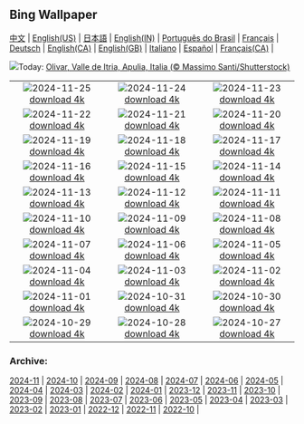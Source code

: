 ## Bing Wallpaper
[中文](README.md) |                     [English(US)](en-US.md) |                     [日本語](ja-JP.md) |                     [English(IN)](en-IN.md) |                     [Português do Brasil](pt-BR.md) |                     [Français](fr-FR.md) |                     [Deutsch](de-DE.md) |                     [English(CA)](en-CA.md) |                     [English(GB)](en-GB.md) |                     [Italiano](it-IT.md) |                     [Español](es-ES.md) |                     [Français(CA)](fr-CA.md) |                    

![](https://www.bing.com/th?id=OHR.TrulliGrove_ES-ES3236734802_UHD.jpg&w=1000)Today: [Olivar, Valle de Itria, Apulia, Italia (© Massimo Santi/Shutterstock)](https://www.bing.com/th?id=OHR.TrulliGrove_ES-ES3236734802_UHD.jpg)

|      |      |      |
| :----: | :----: | :----: |
|![](https://www.bing.com/th?id=OHR.AmboseliGiraffes_ES-ES5878697343_UHD.jpg&pid=hp&w=384&h=216&rs=1&c=4)2024-11-25 [download 4k](https://www.bing.com/th?id=OHR.AmboseliGiraffes_ES-ES5878697343_UHD.jpg)|![](https://www.bing.com/th?id=OHR.DavisCupFinalsMalaga_ES-ES2847450969_UHD.jpg&pid=hp&w=384&h=216&rs=1&c=4)2024-11-24 [download 4k](https://www.bing.com/th?id=OHR.DavisCupFinalsMalaga_ES-ES2847450969_UHD.jpg)|![](https://www.bing.com/th?id=OHR.FibonacciAloe_ES-ES2796098950_UHD.jpg&pid=hp&w=384&h=216&rs=1&c=4)2024-11-23 [download 4k](https://www.bing.com/th?id=OHR.FibonacciAloe_ES-ES2796098950_UHD.jpg)|
|![](https://www.bing.com/th?id=OHR.ZafraCastle_ES-ES2585214053_UHD.jpg&pid=hp&w=384&h=216&rs=1&c=4)2024-11-22 [download 4k](https://www.bing.com/th?id=OHR.ZafraCastle_ES-ES2585214053_UHD.jpg)|![](https://www.bing.com/th?id=OHR.LionCubs_ES-ES2358814300_UHD.jpg&pid=hp&w=384&h=216&rs=1&c=4)2024-11-21 [download 4k](https://www.bing.com/th?id=OHR.LionCubs_ES-ES2358814300_UHD.jpg)|![](https://www.bing.com/th?id=OHR.BeyondSaype_ES-ES2146271758_UHD.jpg&pid=hp&w=384&h=216&rs=1&c=4)2024-11-20 [download 4k](https://www.bing.com/th?id=OHR.BeyondSaype_ES-ES2146271758_UHD.jpg)|
|![](https://www.bing.com/th?id=OHR.TasmansArch_ES-ES1772649926_UHD.jpg&pid=hp&w=384&h=216&rs=1&c=4)2024-11-19 [download 4k](https://www.bing.com/th?id=OHR.TasmansArch_ES-ES1772649926_UHD.jpg)|![](https://www.bing.com/th?id=OHR.PorthcawlLighthouse_ES-ES1528982827_UHD.jpg&pid=hp&w=384&h=216&rs=1&c=4)2024-11-18 [download 4k](https://www.bing.com/th?id=OHR.PorthcawlLighthouse_ES-ES1528982827_UHD.jpg)|![](https://www.bing.com/th?id=OHR.RedStag_ES-ES1306068439_UHD.jpg&pid=hp&w=384&h=216&rs=1&c=4)2024-11-17 [download 4k](https://www.bing.com/th?id=OHR.RedStag_ES-ES1306068439_UHD.jpg)|
|![](https://www.bing.com/th?id=OHR.FlamencoDay2024_ES-ES0805815742_UHD.jpg&pid=hp&w=384&h=216&rs=1&c=4)2024-11-16 [download 4k](https://www.bing.com/th?id=OHR.FlamencoDay2024_ES-ES0805815742_UHD.jpg)|![](https://www.bing.com/th?id=OHR.YiPengLanterns_ES-ES0717973586_UHD.jpg&pid=hp&w=384&h=216&rs=1&c=4)2024-11-15 [download 4k](https://www.bing.com/th?id=OHR.YiPengLanterns_ES-ES0717973586_UHD.jpg)|![](https://www.bing.com/th?id=OHR.ManarolaItaly_ES-ES4041010969_UHD.jpg&pid=hp&w=384&h=216&rs=1&c=4)2024-11-14 [download 4k](https://www.bing.com/th?id=OHR.ManarolaItaly_ES-ES4041010969_UHD.jpg)|
|![](https://www.bing.com/th?id=OHR.KelpForest_ES-ES2956713930_UHD.jpg&pid=hp&w=384&h=216&rs=1&c=4)2024-11-13 [download 4k](https://www.bing.com/th?id=OHR.KelpForest_ES-ES2956713930_UHD.jpg)|![](https://www.bing.com/th?id=OHR.CoveArch_ES-ES3565340403_UHD.jpg&pid=hp&w=384&h=216&rs=1&c=4)2024-11-12 [download 4k](https://www.bing.com/th?id=OHR.CoveArch_ES-ES3565340403_UHD.jpg)|![](https://www.bing.com/th?id=OHR.Banff24_ES-ES2715898472_UHD.jpg&pid=hp&w=384&h=216&rs=1&c=4)2024-11-11 [download 4k](https://www.bing.com/th?id=OHR.Banff24_ES-ES2715898472_UHD.jpg)|
|![](https://www.bing.com/th?id=OHR.YucatanFlamingos_ES-ES2437405213_UHD.jpg&pid=hp&w=384&h=216&rs=1&c=4)2024-11-10 [download 4k](https://www.bing.com/th?id=OHR.YucatanFlamingos_ES-ES2437405213_UHD.jpg)|![](https://www.bing.com/th?id=OHR.FiestaDeLaAlmudena_ES-ES5634922695_UHD.jpg&pid=hp&w=384&h=216&rs=1&c=4)2024-11-09 [download 4k](https://www.bing.com/th?id=OHR.FiestaDeLaAlmudena_ES-ES5634922695_UHD.jpg)|![](https://www.bing.com/th?id=OHR.GlacialRivers_ES-ES2177236307_UHD.jpg&pid=hp&w=384&h=216&rs=1&c=4)2024-11-08 [download 4k](https://www.bing.com/th?id=OHR.GlacialRivers_ES-ES2177236307_UHD.jpg)|
|![](https://www.bing.com/th?id=OHR.CanadaWolves_ES-ES1988457082_UHD.jpg&pid=hp&w=384&h=216&rs=1&c=4)2024-11-07 [download 4k](https://www.bing.com/th?id=OHR.CanadaWolves_ES-ES1988457082_UHD.jpg)|![](https://www.bing.com/th?id=OHR.ShiShiBeach_ES-ES1047893586_UHD.jpg&pid=hp&w=384&h=216&rs=1&c=4)2024-11-06 [download 4k](https://www.bing.com/th?id=OHR.ShiShiBeach_ES-ES1047893586_UHD.jpg)|![](https://www.bing.com/th?id=OHR.SmartCityExpoBarcelona_ES-ES0874398191_UHD.jpg&pid=hp&w=384&h=216&rs=1&c=4)2024-11-05 [download 4k](https://www.bing.com/th?id=OHR.SmartCityExpoBarcelona_ES-ES0874398191_UHD.jpg)|
|![](https://www.bing.com/th?id=OHR.CumbriaAutumn_ES-ES0346174499_UHD.jpg&pid=hp&w=384&h=216&rs=1&c=4)2024-11-04 [download 4k](https://www.bing.com/th?id=OHR.CumbriaAutumn_ES-ES0346174499_UHD.jpg)|![](https://www.bing.com/th?id=OHR.YucatanBiosphere_ES-ES9709656302_UHD.jpg&pid=hp&w=384&h=216&rs=1&c=4)2024-11-03 [download 4k](https://www.bing.com/th?id=OHR.YucatanBiosphere_ES-ES9709656302_UHD.jpg)|![](https://www.bing.com/th?id=OHR.BisonYellowstone_ES-ES2207390444_UHD.jpg&pid=hp&w=384&h=216&rs=1&c=4)2024-11-02 [download 4k](https://www.bing.com/th?id=OHR.BisonYellowstone_ES-ES2207390444_UHD.jpg)|
|![](https://www.bing.com/th?id=OHR.VineyardsBlackForestFall_ES-ES8727705316_UHD.jpg&pid=hp&w=384&h=216&rs=1&c=4)2024-11-01 [download 4k](https://www.bing.com/th?id=OHR.VineyardsBlackForestFall_ES-ES8727705316_UHD.jpg)|![](https://www.bing.com/th?id=OHR.GargoyleParis_ES-ES3122762938_UHD.jpg&pid=hp&w=384&h=216&rs=1&c=4)2024-10-31 [download 4k](https://www.bing.com/th?id=OHR.GargoyleParis_ES-ES3122762938_UHD.jpg)|![](https://www.bing.com/th?id=OHR.HauntedEdinburgh_ES-ES3286905259_UHD.jpg&pid=hp&w=384&h=216&rs=1&c=4)2024-10-30 [download 4k](https://www.bing.com/th?id=OHR.HauntedEdinburgh_ES-ES3286905259_UHD.jpg)|
|![](https://www.bing.com/th?id=OHR.GreatOwl_ES-ES3211989343_UHD.jpg&pid=hp&w=384&h=216&rs=1&c=4)2024-10-29 [download 4k](https://www.bing.com/th?id=OHR.GreatOwl_ES-ES3211989343_UHD.jpg)|![](https://www.bing.com/th?id=OHR.GernikaAgriculturalFair_ES-ES3036304498_UHD.jpg&pid=hp&w=384&h=216&rs=1&c=4)2024-10-28 [download 4k](https://www.bing.com/th?id=OHR.GernikaAgriculturalFair_ES-ES3036304498_UHD.jpg)|![](https://www.bing.com/th?id=OHR.PolarBearHug_ES-ES2869289417_UHD.jpg&pid=hp&w=384&h=216&rs=1&c=4)2024-10-27 [download 4k](https://www.bing.com/th?id=OHR.PolarBearHug_ES-ES2869289417_UHD.jpg)|


### Archive:
[2024-11](archive/es-ES/202411/README.md) | [2024-10](archive/es-ES/202410/README.md) | [2024-09](archive/es-ES/202409/README.md) | [2024-08](archive/es-ES/202408/README.md) | [2024-07](archive/es-ES/202407/README.md) | [2024-06](archive/es-ES/202406/README.md) | [2024-05](archive/es-ES/202405/README.md) | [2024-04](archive/es-ES/202404/README.md) | [2024-03](archive/es-ES/202403/README.md) | [2024-02](archive/es-ES/202402/README.md) | [2024-01](archive/es-ES/202401/README.md) | [2023-12](archive/es-ES/202312/README.md) | [2023-11](archive/es-ES/202311/README.md) | [2023-10](archive/es-ES/202310/README.md) | [2023-09](archive/es-ES/202309/README.md) | [2023-08](archive/es-ES/202308/README.md) | [2023-07](archive/es-ES/202307/README.md) | [2023-06](archive/es-ES/202306/README.md) | [2023-05](archive/es-ES/202305/README.md) | [2023-04](archive/es-ES/202304/README.md) | [2023-03](archive/es-ES/202303/README.md) | [2023-02](archive/es-ES/202302/README.md) | [2023-01](archive/es-ES/202301/README.md) | [2022-12](archive/es-ES/202212/README.md) | [2022-11](archive/es-ES/202211/README.md) | [2022-10](archive/es-ES/202210/README.md) | 